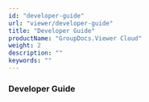 ```yaml
---
id: "developer-guide"
url: "viewer/developer-guide"
title: "Developer Guide"
productName: "GroupDocs.Viewer Cloud"
weight: 2
description: ""
keywords: ""
---
```


### Developer Guide ###